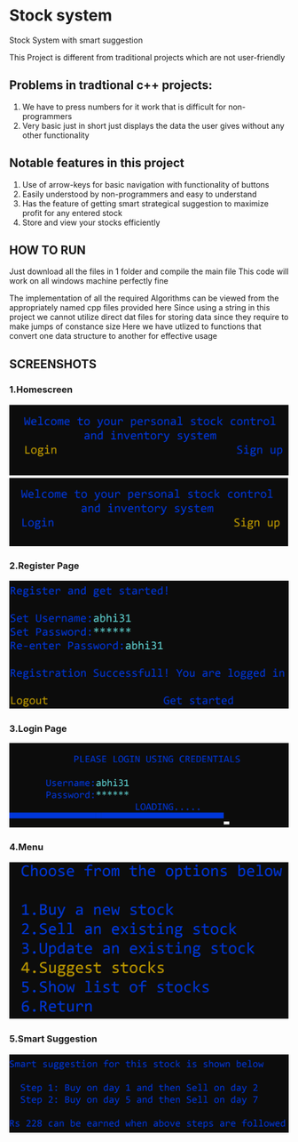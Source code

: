 # Stock system
Stock System with smart suggestion 

This Project is different from traditional projects which are not user-friendly

## Problems in tradtional c++ projects:

1) We have to press numbers for it work that is difficult for non-programmers
2) Very basic just in short just displays the data the user gives without any other functionality

## Notable features in this project

1) Use of arrow-keys for basic navigation with functionality of buttons
2) Easily understood by non-programmers and easy to understand
3) Has the feature of getting smart strategical suggestion to maximize profit for any entered stock
4) Store and view your stocks efficiently

## HOW TO RUN

Just download all the files in 1 folder and compile the main file
This code will work on all windows machine perfectly fine

The implementation of all the required Algorithms can be viewed from the appropriately named cpp files provided here
Since using a string in this project we cannot utilize direct dat files for storing data since they require to make jumps of constance size 
Here we have utlized to functions that convert one data structure to another for effective usage

## SCREENSHOTS

### 1.Homescreen

![Screenshot](Screenshots/stockworking1.png)

### 2.Register Page

![Screenshot](Screenshots/stockworking2.png)

### 3.Login Page

![Screenshot](Screenshots/stockworking3.png)

### 4.Menu

![Screenshot](Screenshots/stockworking4.png)

### 5.Smart Suggestion

![Screenshot](Screenshots/stockworking6.png)


